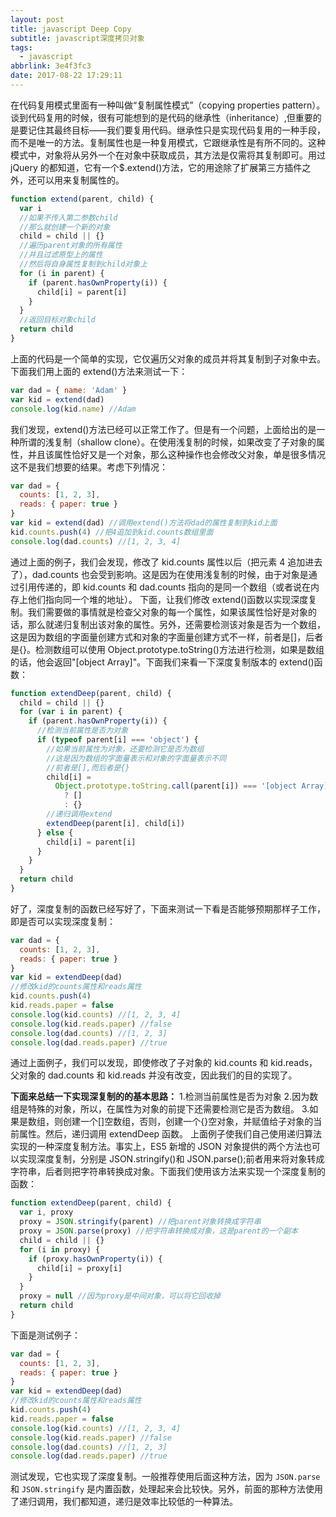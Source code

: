 ```yaml
---
layout: post
title: javascript Deep Copy
subtitle: javascript深度拷贝对象
tags:
  - javascript
abbrlink: 3e4f3fc3
date: 2017-08-22 17:29:11
---
```


在代码复用模式里面有一种叫做“复制属性模式”（copying properties pattern）。谈到代码复用的时候，很有可能想到的是代码的继承性（inheritance）,但重要的是要记住其最终目标——我们要复用代码。继承性只是实现代码复用的一种手段，而不是唯一的方法。复制属性也是一种复用模式，它跟继承性是有所不同的。这种模式中，对象将从另外一个在对象中获取成员，其方法是仅需将其复制即可。用过 jQuery 的都知道，它有一个\$.extend()方法，它的用途除了扩展第三方插件之外，还可以用来复制属性的。

```js
function extend(parent, child) {
  var i
  //如果不传入第二参数child
  //那么就创建一个新的对象
  child = child || {}
  //遍历parent对象的所有属性
  //并且过滤原型上的属性
  //然后将自身属性复制到child对象上
  for (i in parent) {
    if (parent.hasOwnProperty(i)) {
      child[i] = parent[i]
    }
  }
  //返回目标对象child
  return child
}
```

上面的代码是一个简单的实现，它仅遍历父对象的成员并将其复制到子对象中去。下面我们用上面的 extend()方法来测试一下：

```js
var dad = { name: 'Adam' }
var kid = extend(dad)
console.log(kid.name) //Adam
```

我们发现，extend()方法已经可以正常工作了。但是有一个问题，上面给出的是一种所谓的浅复制（shallow clone）。在使用浅复制的时候，如果改变了子对象的属性，并且该属性恰好又是一个对象，那么这种操作也会修改父对象，单是很多情况这不是我们想要的结果。考虑下列情况：

```js
var dad = {
  counts: [1, 2, 3],
  reads: { paper: true }
}
var kid = extend(dad) //调用extend()方法将dad的属性复制到kid上面
kid.counts.push(4) //把4追加到kid.counts数组里面
console.log(dad.counts) //[1, 2, 3, 4]
```

通过上面的例子，我们会发现，修改了 kid.counts 属性以后（把元素 4 追加进去了），dad.counts 也会受到影响。这是因为在使用浅复制的时候，由于对象是通过引用传递的，即 kid.counts 和 dad.counts 指向的是同一个数组（或者说在内存上他们指向同一个堆的地址）。
下面，让我们修改 extend()函数以实现深度复制。我们需要做的事情就是检查父对象的每一个属性，如果该属性恰好是对象的话，那么就递归复制出该对象的属性。另外，还需要检测该对象是否为一个数组，这是因为数组的字面量创建方式和对象的字面量创建方式不一样，前者是[]，后者是{}。检测数组可以使用 Object.prototype.toString()方法进行检测，如果是数组的话，他会返回"[object Array]"。下面我们来看一下深度复制版本的 extend()函数：

```js
function extendDeep(parent, child) {
  child = child || {}
  for (var i in parent) {
    if (parent.hasOwnProperty(i)) {
      //检测当前属性是否为对象
      if (typeof parent[i] === 'object') {
        //如果当前属性为对象，还要检测它是否为数组
        //这是因为数组的字面量表示和对象的字面量表示不同
        //前者是[],而后者是{}
        child[i] =
          Object.prototype.toString.call(parent[i]) === '[object Array]'
            ? []
            : {}
        //递归调用extend
        extendDeep(parent[i], child[i])
      } else {
        child[i] = parent[i]
      }
    }
  }
  return child
}
```

好了，深度复制的函数已经写好了，下面来测试一下看是否能够预期那样子工作，即是否可以实现深度复制：

```js
var dad = {
  counts: [1, 2, 3],
  reads: { paper: true }
}
var kid = extendDeep(dad)
//修改kid的counts属性和reads属性
kid.counts.push(4)
kid.reads.paper = false
console.log(kid.counts) //[1, 2, 3, 4]
console.log(kid.reads.paper) //false
console.log(dad.counts) //[1, 2, 3]
console.log(dad.reads.paper) //true
```

通过上面例子，我们可以发现，即使修改了子对象的 kid.counts 和 kid.reads，父对象的 dad.counts 和 kid.reads 并没有改变，因此我们的目的实现了。

**下面来总结一下实现深复制的的基本思路：** 1.检测当前属性是否为对象 2.因为数组是特殊的对象，所以，在属性为对象的前提下还需要检测它是否为数组。 3.如果是数组，则创建一个[]空数组，否则，创建一个{}空对象，并赋值给子对象的当前属性。然后，递归调用 extendDeep 函数。
上面例子使我们自己使用递归算法实现的一种深度复制方法。事实上，ES5 新增的 JSON 对象提供的两个方法也可以实现深度复制，分别是 JSON.stringify()和 JSON.parse();前者用来将对象转成字符串，后者则把字符串转换成对象。下面我们使用该方法来实现一个深度复制的函数：

```js
function extendDeep(parent, child) {
  var i, proxy
  proxy = JSON.stringify(parent) //把parent对象转换成字符串
  proxy = JSON.parse(proxy) //把字符串转换成对象，这是parent的一个副本
  child = child || {}
  for (i in proxy) {
    if (proxy.hasOwnProperty(i)) {
      child[i] = proxy[i]
    }
  }
  proxy = null //因为proxy是中间对象，可以将它回收掉
  return child
}
```

下面是测试例子：

```js
var dad = {
  counts: [1, 2, 3],
  reads: { paper: true }
}
var kid = extendDeep(dad)
//修改kid的counts属性和reads属性
kid.counts.push(4)
kid.reads.paper = false
console.log(kid.counts) //[1, 2, 3, 4]
console.log(kid.reads.paper) //false
console.log(dad.counts) //[1, 2, 3]
console.log(dad.reads.paper) //true
```

测试发现，它也实现了深度复制。一般推荐使用后面这种方法，因为 `JSON.parse` 和 `JSON.stringify` 是内置函数，处理起来会比较快。另外，前面的那种方法使用了递归调用，我们都知道，递归是效率比较低的一种算法。
